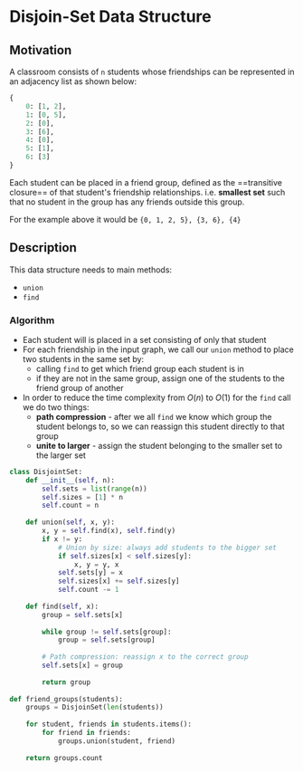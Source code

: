 # Disjoin-Set Data Structure

## Motivation

A classroom consists of `n` students whose friendships can be represented in an adjacency list as shown below:

```python
{
    0: [1, 2],
    1: [0, 5],
    2: [0],
    3: [6],
    4: [0],
    5: [1],
    6: [3]
}
```

Each student can be placed in a friend group, defined as the ==transitive closure== of that student's friendship relationships. i.e. **smallest set** such that no student in the group has any friends outside this group.

For the example above it would be `{0, 1, 2, 5}, {3, 6}, {4}`

## Description

This data structure needs to main methods:

- `union`
- `find`

### Algorithm

- Each student will is placed in a set consisting of only that student
- For each friendship in the input graph, we call our `union` method to place two students in the same set by:
  - calling `find` to get which friend group each student is in
  - if they are not in the same group, assign one of the students to the friend group of another
- In order to reduce the time complexity from $O(n)$ to $O(1)$ for the `find` call we do two things:
  - **path compression** - after we all `find` we know which group the student belongs to, so we can reassign this student directly to that group
  - **unite to larger** - assign the student belonging to the smaller set to the larger set

```python
class DisjointSet:
    def __init__(self, n):
        self.sets = list(range(n))
        self.sizes = [1] * n
        self.count = n
        
    def union(self, x, y):
        x, y = self.find(x), self.find(y)
        if x != y:
            # Union by size: always add students to the bigger set
            if self.sizes[x] < self.sizes[y]:
                x, y = y, x
            self.sets[y] = x
            self.sizes[x] += self.sizes[y]
            self.count -= 1
            
    def find(self, x):
        group = self.sets[x]
        
        while group != self.sets[group]:
            group = self.sets[group]
            
        # Path compression: reassign x to the correct group
        self.sets[x] = group
        
        return group
    
def friend_groups(students):
    groups = DisjoinSet(len(students))
    
    for student, friends in students.items():
        for friend in friends:
            groups.union(student, friend)
            
    return groups.count
```

